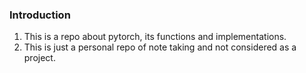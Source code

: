 ### Introduction ### 

1. This is a repo about pytorch, its functions and implementations. 
2. This is just a personal repo of note taking and not considered as a project. 